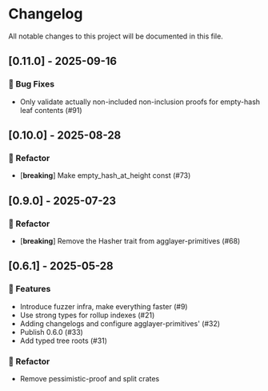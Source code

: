 # Changelog

All notable changes to this project will be documented in this file.

## [0.11.0] - 2025-09-16

### 🐛 Bug Fixes

- Only validate actually non-included non-inclusion proofs for empty-hash leaf contents (#91)

## [0.10.0] - 2025-08-28

### 🚜 Refactor

- [**breaking**] Make empty_hash_at_height const (#73)

## [0.9.0] - 2025-07-23

### 🚜 Refactor

- [**breaking**] Remove the Hasher trait from agglayer-primitives (#68)

## [0.6.1] - 2025-05-28

### 🚀 Features

- Introduce fuzzer infra, make everything faster (#9)
- Use strong types for rollup indexes (#21)
- Adding changelogs and configure agglayer-primitives' (#32)
- Publish 0.6.0 (#33)
- Add typed tree roots (#31)

### 🚜 Refactor

- Remove pessimistic-proof and split crates


